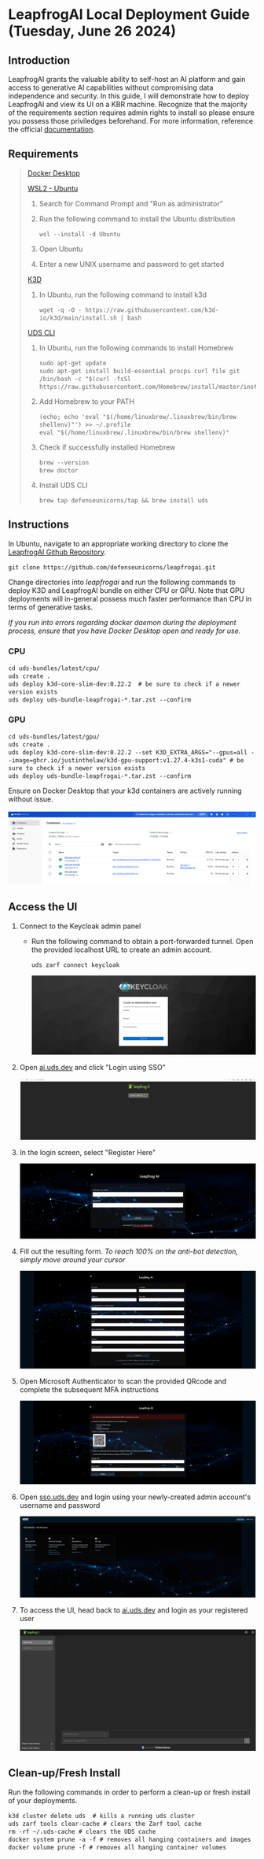 # LeapfrogAI Local Deployment Guide (Tuesday, June 26 2024)

## Introduction

LeapfrogAI grants the valuable ability to self-host an AI platform and gain access to generative AI capabilities without compromising data independence and security. In this guide, I will demonstrate how to deploy LeapfrogAI and view its UI on a KBR machine. Recognize that the majority of the requirements section requires admin rights to install so please ensure you possess those priviledges beforehand. For more information, reference the official [documentation](https://docs.leapfrog.ai/docs/local-deploy-guide/quick_start/).  

## Requirements
> [Docker Desktop](https://docs.docker.com/engine/install/)
>   
> [WSL2 - Ubuntu](https://www.youtube.com/watch?v=YByZ_sOOWsQ)
> 
> 1) Search for Command Prompt and "Run as administrator"
> 
> 2) Run the following command to install the Ubuntu distribution
>    ```
>    wsl --install -d Ubuntu
>    ```
> 3) Open Ubuntu
> 4) Enter a new UNIX username and password to get started
>
> [K3D](https://k3d.io/v5.6.3/#releases)
> 1) In Ubuntu, run the following command to install k3d
> 
>    ```
>    wget -q -O - https://raw.githubusercontent.com/k3d-io/k3d/main/install.sh | bash
>    ```
> [UDS CLI](https://github.com/defenseunicorns/uds-cli)
>
> 1) In Ubuntu, run the following commands to install Homebrew
> 
>     ```
>    sudo apt-get update
>    sudo apt-get install build-essential procps curl file git
>    /bin/bash -c "$(curl -fsSl https://raw.githubusercontent.com/Homebrew/install/master/install.sh)"
>    ```
> 2) Add Homebrew to your PATH
>    
>    ```
>    (echo; echo 'eval "$(/home/linuxbrew/.linuxbrew/bin/brew shellenv)"') >> ~/.profile
>    eval "$(/home/linuxbrew/.linuxbrew/bin/brew shellenv)"
>    ```
> 3) Check if successfully installed Homebrew
>    
>    ```
>    brew --version
>    brew doctor
>    ```
> 4) Install UDS CLI
>    
>    ```
>    brew tap defenseunicorns/tap && brew install uds
>    ```

## Instructions 

In Ubuntu, navigate to an appropriate working directory to clone the [LeapfrogAI Github Repository](https://github.com/defenseunicorns/leapfrogai.git).
```
git clone https://github.com/defenseunicorns/leapfrogai.git
```
Change directories into *leapfrogai* and run the following commands to deploy K3D and LeapfrogAI bundle on either CPU or GPU. Note that GPU deployments will in-general possess much faster performance than CPU in terms of generative tasks. 

*If you run into errors regarding docker daemon during the deployment process, ensure that you have Docker Desktop open and ready for use.*

### CPU
```
cd uds-bundles/latest/cpu/
uds create .
uds deploy k3d-core-slim-dev:0.22.2  # be sure to check if a newer version exists
uds deploy uds-bundle-leapfrogai-*.tar.zst --confirm
```
### GPU
```
cd uds-bundles/latest/gpu/
uds create .
uds deploy k3d-core-slim-dev:0.22.2 --set K3D_EXTRA_ARGS="--gpus=all --image=ghcr.io/justinthelaw/k3d-gpu-support:v1.27.4-k3s1-cuda" # be sure to check if a newer version exists
uds deploy uds-bundle-leapfrogai-*.tar.zst --confirm
```

Ensure on Docker Desktop that your k3d containers are actively running without issue. 
<br/><br/>
![Docker Containers](Images/images_leapfrogai_guide/docker_containers.png)

## Access the UI
1) Connect to the Keycloak admin panel
   
    * Run the following command to obtain a port-forwarded tunnel. Open the provided localhost URL to create an admin account.
      
      ```
      uds zarf connect keycloak
      ```
      ![Keycloak create user](Images/images_leapfrogai_guide/keycloak_create_user.png)
      
2) Open [ai.uds.dev](https://ai.uds.dev/) and click "Login using SSO"

   ![LeapfrogAI Login Page](Images/images_leapfrogai_guide/leapfrogai_login.png)
   
3) In the login screen, select "Register Here"

   ![LeapfrogAI Register Here](Images/images_leapfrogai_guide/register_new_user.png)
   
4) Fill out the resulting form. *To reach 100% on the anti-bot detection, simply move around your cursor*

   ![Register Form](Images/images_leapfrogai_guide/register_form.png)
   
5) Open Microsoft Authenticator to scan the provided QRcode and complete the subsequent MFA instructions

   ![MFA Check](Images/images_leapfrogai_guide/mfa_check.png)
   
6) Open [sso.uds.dev](https://sso.uds.dev/) and login using your newly-created admin account's username and password

   ![SSO UDS](Images/images_leapfrogai_guide/SSO_UDS.png)
   
7) To access the UI, head back to [ai.uds.dev](https://ai.uds.dev/) and login as your registered user

   ![LeapfrogAI UI](Images/images_leapfrogai_guide/leapfrogai_ui.png)

## Clean-up/Fresh Install

Run the following commands in order to perform a clean-up or fresh install of your deployments.

```
k3d cluster delete uds  # kills a running uds cluster
uds zarf tools clear-cache # clears the Zarf tool cache
rm -rf ~/.uds-cache # clears the UDS cache
docker system prune -a -f # removes all hanging containers and images
docker volume prune -f # removes all hanging container volumes
```
